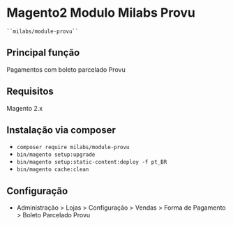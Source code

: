 # Magento2 Modulo Milabs Provu

    ``milabs/module-provu``


## Principal função
Pagamentos com boleto parcelado Provu

## Requisitos
Magento 2.x

## Instalação via composer
 - `composer require milabs/module-provu`
 - `bin/magento setup:upgrade`
 - `bin/magento setup:static-content:deploy -f pt_BR`
 - `bin/magento cache:clean`

## Configuração

 - Administração > Lojas > Configuração > Vendas > Forma de Pagamento > Boleto Parcelado Provu




